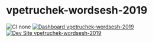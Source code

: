 # vpetruchek-wordsesh-2019

![CI none](https://img.shields.io/badge/ci-none-orange.svg)
[![Dashboard vpetruchek-wordsesh-2019](https://img.shields.io/badge/dashboard-vpetruchek_wordsesh_2019-yellow.svg)](https://dashboard.pantheon.io/sites/b0dcf04a-349f-4714-8315-12e20d625c76#dev/code)
[![Dev Site vpetruchek-wordsesh-2019](https://img.shields.io/badge/site-vpetruchek_wordsesh_2019-blue.svg)](http://dev-vpetruchek-wordsesh-2019.pantheonsite.io/)
